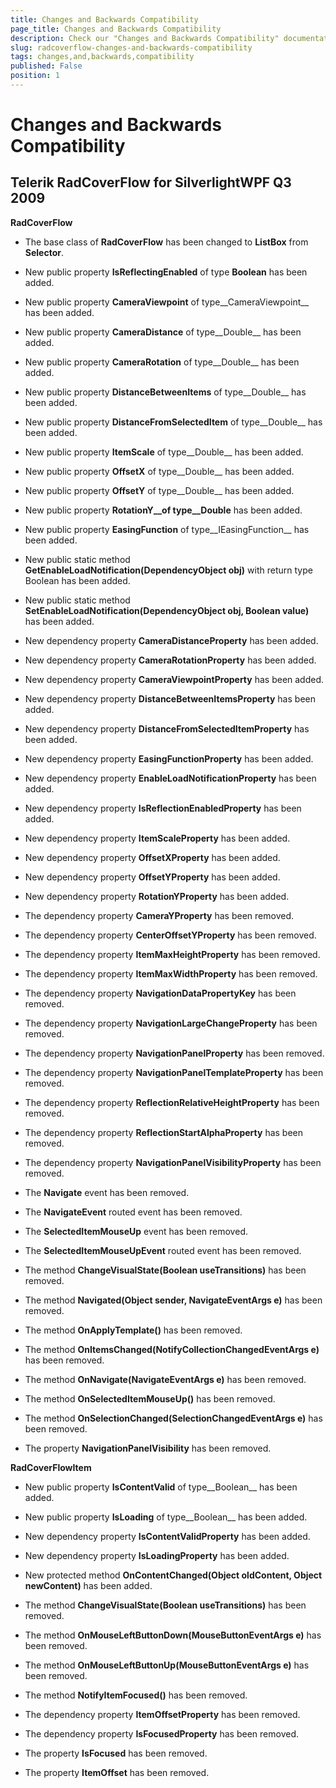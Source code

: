 ```yaml
---
title: Changes and Backwards Compatibility
page_title: Changes and Backwards Compatibility
description: Check our "Changes and Backwards Compatibility" documentation article for the RadCoverflow WPF control.
slug: radcoverflow-changes-and-backwards-compatibility
tags: changes,and,backwards,compatibility
published: False
position: 1
---
```


# Changes and Backwards Compatibility



## Telerik RadCoverFlow for SilverlightWPF Q3 2009

__RadCoverFlow__



* The base class of __RadCoverFlow__ has been changed
        to __ListBox__ from __Selector__.

* New public property __IsReflectingEnabled__
        of type __Boolean__ has been added.

* New public property __CameraViewpoint__ of
        type__CameraViewpoint__ has been added.

* New public property __CameraDistance__ of
        type__Double__ has been added.

* New public property __CameraRotation__ of
        type__Double__ has been added.

* New public property __DistanceBetweenItems__
        of type__Double__ has been added.

* New
        public property __DistanceFromSelectedItem__ of
        type__Double__ has been added.

* New public property __ItemScale__ of
        type__Double__ has been added.

* New public property __OffsetX__ of
        type__Double__ has been added.

* New public property __OffsetY__ of
        type__Double__ has been added.

* New public property __RotationY__of
        type__Double__ has been added.

* New public property __EasingFunction__ of
        type__IEasingFunction__ has been added.

* New public static method
        __GetEnableLoadNotification(DependencyObject obj)__ with
        return type Boolean has been added.

* New public static method
        __SetEnableLoadNotification(DependencyObject obj, Boolean
        value)__ has been added.

* New dependency property
        __CameraDistanceProperty__ has been added.

* New dependency property
        __CameraRotationProperty__ has been added.

* New dependency property
        __CameraViewpointProperty__ has been added.

* New dependency property
        __DistanceBetweenItemsProperty__ has been added.

* New dependency property
        __DistanceFromSelectedItemProperty__ has been
        added.

* New dependency property
        __EasingFunctionProperty__ has been added.

* New dependency property
        __EnableLoadNotificationProperty__ has been
        added.

* New dependency property
        __IsReflectionEnabledProperty__ has been added.

* New dependency property __ItemScaleProperty__ has
        been added.

* New dependency property __OffsetXProperty__ has
        been added.

* New dependency property __OffsetYProperty__ has
        been added.

* New dependency property __RotationYProperty__ has
        been added.

* The dependency property __CameraYProperty__ has
        been removed.

* The dependency property __CenterOffsetYProperty__
        has been removed.

* The dependency property __ItemMaxHeightProperty__
        has been removed.

* The dependency property __ItemMaxWidthProperty__
        has been removed.

* The dependency
        property __NavigationDataPropertyKey__ has been
        removed.

* The dependency
        property __NavigationLargeChangeProperty__ has been
        removed.

* The dependency
        property __NavigationPanelProperty__ has been
        removed.

* The dependency
        property __NavigationPanelTemplateProperty__ has been
        removed.

* The dependency
        property __ReflectionRelativeHeightProperty__ has
        been removed.

* The dependency
        property __ReflectionStartAlphaProperty__ has been
        removed.

* The dependency
        property __NavigationPanelVisibilityProperty__ has
        been removed.

* The __Navigate__ event has been
        removed.

* The __NavigateEvent__ routed event has been
        removed.

* The __SelectedItemMouseUp__ event has been
        removed.

* The __SelectedItemMouseUpEvent__ routed event has been
        removed.

* The method __ChangeVisualState(Boolean
        useTransitions)__ has been removed.

* The method __Navigated(Object sender, NavigateEventArgs
        e)__ has been removed.

* The method __OnApplyTemplate()__ has been
        removed.

* The
        method __OnItemsChanged(NotifyCollectionChangedEventArgs
        e)__ has been removed.

* The method __OnNavigate(NavigateEventArgs e)__
        has been removed.

* The method __OnSelectedItemMouseUp()__ has been
        removed.

* The
        method __OnSelectionChanged(SelectionChangedEventArgs
        e)__ has been removed.

* The property __NavigationPanelVisibility__ has
        been removed.

__RadCoverFlowItem__



* New public property __IsContentValid__ of
        type__Boolean__ has been added.

* New public property __IsLoading__ of
        type__Boolean__ has been added.

* New dependency property __IsContentValidProperty__ has
        been added.

* New dependency property __IsLoadingProperty__ has been
        added.

* New protected method __OnContentChanged(Object oldContent,
        Object newContent)__ has been added.

* The method __ChangeVisualState(Boolean
        useTransitions)__ has been removed.

* The method __OnMouseLeftButtonDown(MouseButtonEventArgs
        e)__ has been removed.

* The method __OnMouseLeftButtonUp(MouseButtonEventArgs
        e)__ has been removed.

* The method __NotifyItemFocused()__ has been
        removed.

* The dependency property
        __ItemOffsetProperty__ has been removed.

* The dependency property __IsFocusedProperty__ has been
        removed.

* The property __IsFocused__ has been removed.

* The property __ItemOffset__ has been removed.
